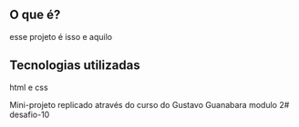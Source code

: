 ## O que é?
esse projeto é isso e aquilo 
## Tecnologias utilizadas 
html e css

Mini-projeto replicado através do curso do Gustavo Guanabara modulo 2#   d e s a f i o - 1 0  
 